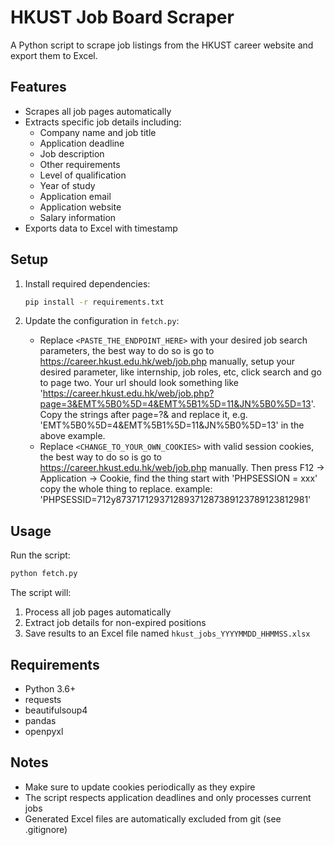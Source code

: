 # HKUST Job Board Scraper

A Python script to scrape job listings from the HKUST career website and export them to Excel.

## Features

- Scrapes all job pages automatically
- Extracts specific job details including:
  - Company name and job title
  - Application deadline
  - Job description
  - Other requirements
  - Level of qualification
  - Year of study
  - Application email
  - Application website
  - Salary information
- Exports data to Excel with timestamp

## Setup

1. Install required dependencies:

   ```bash
   pip install -r requirements.txt
   ```

2. Update the configuration in `fetch.py`:
   - Replace `<PASTE_THE_ENDPOINT_HERE>` with your desired job search parameters, the best way to do so is go to https://career.hkust.edu.hk/web/job.php manually, setup your desired parameter, like internship, job roles, etc, click search and go to page two. Your url should look something like 'https://career.hkust.edu.hk/web/job.php?page=3&EMT%5B0%5D=4&EMT%5B1%5D=11&JN%5B0%5D=13'. Copy the strings after page=?& and replace it, e.g. 'EMT%5B0%5D=4&EMT%5B1%5D=11&JN%5B0%5D=13' in the above example.
   - Replace `<CHANGE_TO_YOUR_OWN_COOKIES>` with valid session cookies, the best way to do so is go to https://career.hkust.edu.hk/web/job.php manually. Then press F12 -> Application -> Cookie, find the thing start with 'PHPSESSION = xxx' copy the whole thing to replace. example: 'PHPSESSID=712y873717129371289371287389123789123812981'

## Usage

Run the script:

```bash
python fetch.py
```

The script will:

1. Process all job pages automatically
2. Extract job details for non-expired positions
3. Save results to an Excel file named `hkust_jobs_YYYYMMDD_HHMMSS.xlsx`

## Requirements

- Python 3.6+
- requests
- beautifulsoup4
- pandas
- openpyxl

## Notes

- Make sure to update cookies periodically as they expire
- The script respects application deadlines and only processes current jobs
- Generated Excel files are automatically excluded from git (see .gitignore)
